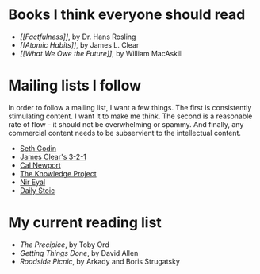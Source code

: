 # Books I think everyone should read
* *[[Factfulness]]*, by Dr. Hans Rosling
* *[[Atomic Habits]]*, by James L. Clear
* *[[What We Owe the Future]]*, by William MacAskill

# Mailing lists I follow
In order to follow a mailing list, I want a few things. The first is consistently stimulating content. I want it to make me think. The second is a reasonable rate of flow - it should not be overwhelming or spammy. And finally, any commercial content needs to be subservient to the intellectual content. 
* [Seth Godin](https://seths.blog/)
* [James Clear's 3-2-1](https://jamesclear.com/3-2-1)
* [Cal Newport](https://www.calnewport.com/)
* [The Knowledge Project](https://fs.blog/newsletter/)
* [Nir Eyal](https://www.nirandfar.com/)
* [Daily Stoic](https://dailystoic.com/)

# My current reading list
* *The Precipice*, by Toby Ord
* *Getting Things Done*, by David Allen
* *Roadside Picnic*, by Arkady and Boris Strugatsky

